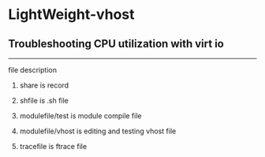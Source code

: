 # LightWeight-vhost
## Troubleshooting CPU utilization with virt io
--- 
file description
1. share is record

2. shfile is .sh file

3. modulefile/test is module compile file

4. modulefile/vhost is editing and testing vhost file

5. tracefile is ftrace file
